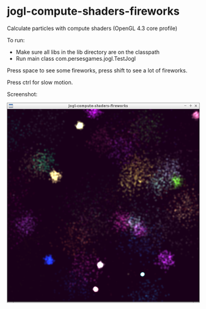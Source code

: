 jogl-compute-shaders-fireworks
==============================

Calculate particles with compute shaders (OpenGL 4.3 core profile)

To run:

* Make sure all libs in the lib directory are on the classpath
* Run main class com.persesgames.jogl.TestJogl

Press space to see some fireworks, press shift to see a lot of fireworks.

Press ctrl for slow motion.

Screenshot: 

![Fireworks](/data/fireworks.png "Fireworks")
